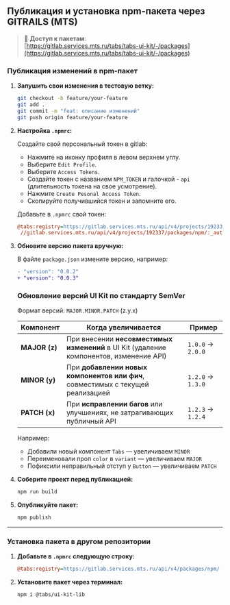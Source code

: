 
## Публикация и установка npm-пакета через GITRAILS (MTS)

> 🔗 **Доступ к пакетам**:  
> [https://gitlab.services.mts.ru/tabs/tabs-ui-kit/-/packages](https://gitlab.services.mts.ru/tabs/tabs-ui-kit/-/packages)

### Публикация изменений в npm-пакет

1. **Запушить свои изменения в тестовую ветку:**
   ```bash
   git checkout -b feature/your-feature
   git add .
   git commit -m "feat: описание изменений"
   git push origin feature/your-feature
   ```

2. **Настройка `.npmrc`:**

   Создайте свой персональный токен в gitlab:
   - Нажмите на иконку профиля в левом верхнем углу.
   - Выберите `Edit Profile`.
   - Выберите `Access Tokens`.
   - Создайте токен с названием `NPM_TOKEN` и галочкой - `api` (длительность токена на свое усмотрение).
   - Нажмите `Create Pesonal Access Token`.
   - Скопируйте получившийся токен и запомните его.

   Добавьте в `.npmrc` свой токен:

   ```ini
   @tabs:registry=https://gitlab.services.mts.ru/api/v4/projects/192337/packages/npm/
    //gitlab.services.mts.ru/api/v4/projects/192337/packages/npm/:_authToken="${NPM_TOKEN}"
   ```

3. **Обновите версию пакета вручную:**

   В файле `package.json` измените версию, например:
   ```diff
   - "version": "0.0.2"
   + "version": "0.0.3"
   ```
   ### Обновление версий UI Kit по стандарту SemVer

   Формат версий: `MAJOR.MINOR.PATCH` (z.y.x)
   
   | Компонент     | Когда увеличивается                                                                       | Пример            |
   |---------------|--------------------------------------------------------------------------------------------|-------------------|
   | **MAJOR (z)** | При внесении **несовместимых изменений** в UI Kit (удаление компонентов, изменение API) | `1.0.0` → `2.0.0` |
   | **MINOR (y)** | При **добавлении новых компонентов или фич**, совместимых с текущей реализацией         | `1.2.0` → `1.3.0` |
   | **PATCH (x)** | При **исправлении багов** или улучшениях, не затрагивающих публичный API                | `1.2.3` → `1.2.4` |
   
   Например:
   - Добавили новый компонент `Tabs` — увеличиваем `MINOR`
   - Переименовали проп `color` в `variant` — увеличиваем `MAJOR`
   - Пофиксили неправильный отступ у `Button` — увеличиваем `PATCH`

4. **Соберите проект перед публикацией:**
   ```bash
   npm run build
   ```

5. **Опубликуйте пакет:**
   ```bash
   npm publish
   ```

---

### Установка пакета в другом репозитории

1. **Добавьте в `.npmrc` следующую строку:**

   ```ini
   @tabs:registry=https://gitlab.services.mts.ru/api/v4/packages/npm/
   ```

2. **Установите пакет через терминал:**

   ```bash
   npm i @tabs/ui-kit-lib
   
